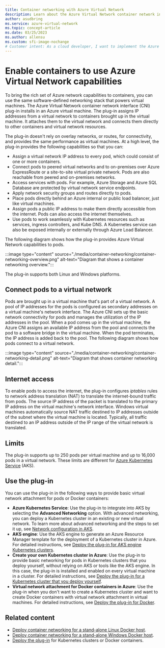 ```yaml
---
title: Container networking with Azure Virtual Network
description: Learn about the Azure Virtual Network container network interface (CNI) plug-in and how to enable containers to use an Azure virtual network.
author: asudbring
ms.service: azure-virtual-network
ms.topic: concept-article
ms.date: 03/25/2023
ms.author: allensu
ms.custom: sfi-image-nochange
# Customer intent: As a cloud developer, I want to implement the Azure Virtual Network CNI plug-in for my containers, so that I can enable seamless connectivity and access to Azure network resources directly from my pods.
---
```


# Enable containers to use Azure Virtual Network capabilities

To bring the rich set of Azure network capabilities to containers, you can use the same software-defined networking stack that powers virtual machines. The Azure Virtual Network container network interface (CNI) plug-in installs in an Azure virtual machine. The plug-in assigns IP addresses from a virtual network to containers brought up in the virtual machine. It attaches them to the virtual network and connects them directly to other containers and virtual network resources.

The plug-in doesn't rely on overlay networks, or routes, for connectivity, and provides the same performance as virtual machines. At a high level, the plug-in provides the following capabilities so that you can:

- Assign a virtual network IP address to every pod, which could consist of one or more containers.
- Connect pods to peered virtual networks and to on-premises over Azure ExpressRoute or a site-to-site virtual private network. Pods are also reachable from peered and on-premises networks.
- Access services with pods. For example, Azure Storage and Azure SQL Database are protected by virtual network service endpoints.
- Apply network security groups and routes directly to pods.
- Place pods directly behind an Azure internal or public load balancer, just like virtual machines.
- Assign pods a public IP address to make them directly accessible from the internet. Pods can also access the internet themselves.
- Use pods to work seamlessly with Kubernetes resources such as services, ingress controllers, and Kube DNS. A Kubernetes service can also be exposed internally or externally through Azure Load Balancer.

The following diagram shows how the plug-in provides Azure Virtual Network capabilities to pods.

:::image type="content" source="./media/container-networking/container-networking-overview.png" alt-text="Diagram that shows a container networking overview.":::

The plug-in supports both Linux and Windows platforms.

## Connect pods to a virtual network

Pods are brought up in a virtual machine that's part of a virtual network. A pool of IP addresses for the pods is configured as secondary addresses on a virtual machine's network interface. The Azure CNI sets up the basic network connectivity for pods and manages the utilization of the IP addresses in the pool. When a pod comes up in the virtual machine, the Azure CNI assigns an available IP address from the pool and connects the pod to a software bridge in the virtual machine. When the pod terminates, the IP address is added back to the pool. The following diagram shows how pods connect to a virtual network.

:::image type="content" source="./media/container-networking/container-networking-detail.png" alt-text="Diagram that shows container networking detail.":::

## Internet access

To enable pods to access the internet, the plug-in configures *iptables* rules to network address translation (NAT) to translate the internet-bound traffic from pods. The source IP address of the packet is translated to the primary IP address on the virtual machine's network interface. Windows virtual machines automatically source NAT traffic destined to IP addresses outside of the subnet where the virtual machine is located. Typically, all traffic destined to an IP address outside of the IP range of the virtual network is translated.

## Limits

The plug-in supports up to 250 pods per virtual machine and up to 16,000 pods in a virtual network. These limits are different for [Azure Kubernetes Service](../azure-resource-manager/management/azure-subscription-service-limits.md?toc=%2fazure%2fvirtual-network%2ftoc.json#azure-kubernetes-service-limits) (AKS).

## Use the plug-in

You can use the plug-in in the following ways to provide basic virtual network attachment for pods or Docker containers:

- **Azure Kubernetes Service**: Use the plug-in to integrate into AKS by selecting the **Advanced Networking** option. With advanced networking, you can deploy a Kubernetes cluster in an existing or new virtual network. To learn more about advanced networking and the steps to set it up, see [Network configuration in AKS](/azure/aks/configure-azure-cni?toc=%2fazure%2fvirtual-network%2ftoc.json).
- **AKS engine**: Use the AKS engine to generate an Azure Resource Manager template for the deployment of a Kubernetes cluster in Azure. For detailed instructions, see [Deploy the plug-in for AKS engine Kubernetes clusters](deploy-container-networking.md#deploy-the-azure-virtual-network-container-network-interface-plug-in).
- **Create your own Kubernetes cluster in Azure**: Use the plug-in to provide basic networking for pods in Kubernetes clusters that you deploy yourself, without relying on AKS or tools like the AKS engine. In this case, the plug-in is installed and enabled on every virtual machine in a cluster. For detailed instructions, see [Deploy the plug-in for a Kubernetes cluster that you deploy yourself](deploy-container-networking.md#deploy-plug-in-for-a-kubernetes-cluster).
- **Virtual network attachment for Docker containers in Azure**: Use the plug-in when you don't want to create a Kubernetes cluster and want to create Docker containers with virtual network attachment in virtual machines. For detailed instructions, see [Deploy the plug-in for Docker](deploy-container-networking.md#deploy-plug-in-for-docker-containers).

## Related content

* [Deploy container networking for a stand-alone Linux Docker host](/azure/virtual-network/deploy-container-networking-docker-linux).
* [Deploy container networking for a stand-alone Windows Docker host](/azure/virtual-network/deploy-container-networking-docker-windows).
* [Deploy the plug-in](deploy-container-networking.md) for Kubernetes clusters or Docker containers.